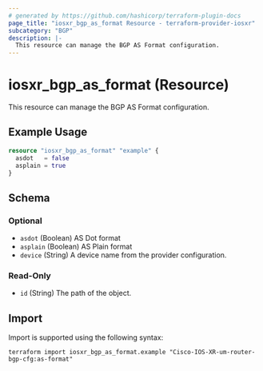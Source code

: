 ```yaml
---
# generated by https://github.com/hashicorp/terraform-plugin-docs
page_title: "iosxr_bgp_as_format Resource - terraform-provider-iosxr"
subcategory: "BGP"
description: |-
  This resource can manage the BGP AS Format configuration.
---
```


# iosxr_bgp_as_format (Resource)

This resource can manage the BGP AS Format configuration.

## Example Usage

```terraform
resource "iosxr_bgp_as_format" "example" {
  asdot   = false
  asplain = true
}
```

<!-- schema generated by tfplugindocs -->
## Schema

### Optional

- `asdot` (Boolean) AS Dot format
- `asplain` (Boolean) AS Plain format
- `device` (String) A device name from the provider configuration.

### Read-Only

- `id` (String) The path of the object.

## Import

Import is supported using the following syntax:

```shell
terraform import iosxr_bgp_as_format.example "Cisco-IOS-XR-um-router-bgp-cfg:as-format"
```
